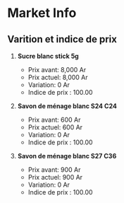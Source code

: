 # Market Info

## Varition et indice de prix

1. **Sucre blanc stick 5g**
   - Prix avant: 8,000 Ar
   - Prix actuel: 8,000 Ar
   - Variation: 0 Ar
   - Indice de prix : 100.00

2. **Savon de ménage blanc S24 C24**
   - Prix avant: 600 Ar
   - Prix actuel: 600 Ar
   - Variation: 0 Ar
   - Indice de prix : 100.00

3. **Savon de ménage blanc S27 C36**
   - Prix avant: 900 Ar
   - Prix actuel: 900 Ar
   - Variation: 0 Ar
   - Indice de prix : 100.00

